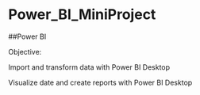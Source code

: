 # Power_BI_MiniProject

##Power BI


Objective:

Import and transform data with Power BI Desktop

Visualize date and create reports with Power BI Desktop
